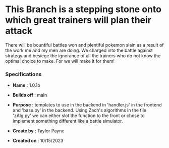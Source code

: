 # This Branch is a stepping stone onto which great trainers will plan their attack
There will be bountiful battles won and plentiful pokemon slain as a result of 
the work me and my men are doing. We charged into the battle against strategy 
and besiege the ignorance of all the trainers who do not know the optimal 
choice to make. For we will make it for them! 

### Specifications

* **Name** :        1.0.1b
* **Builds off** :  main  
* **Purpose** :   templates to use in the backend in 'handler.js' in the frontend and 'base.py' in the backend. Using Zach's algorithms in the file 'zAlg.py' we can either slot the function to the front or chose to implement something different like a battle simulator.


* **Create by** : Taylor Payne  
* **Created on** : 10/15/2023  


